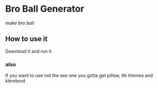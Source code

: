 # Bro Ball Generator
<em>make bro ball</em>

## How to use it
Download it and run it

### also
If you want to use not the exe one you gotta get pillow, ttk themes and klembord
